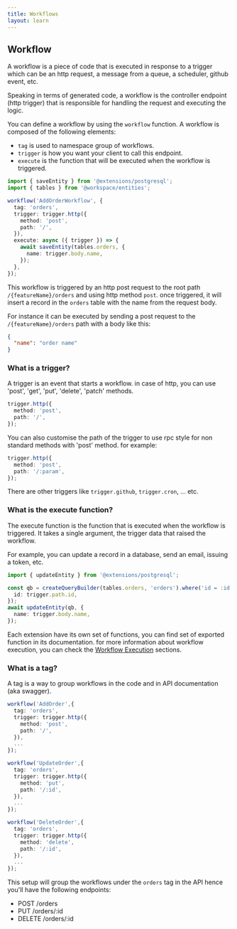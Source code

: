 ```yaml
---
title: Workflows
layout: learn
---
```


## Workflow

A workflow is a piece of code that is executed in response to a trigger which can be an http request, a message from a queue, a scheduler, github event, etc.

Speaking in terms of generated code, a workflow is the controller endpoint (http trigger) that is responsible for handling the request and executing the logic.

You can define a workflow by using the `workflow` function. A workflow is composed of the following elements:

- `tag` is used to namespace group of workflows.
- `trigger` is how you want your client to call this endpoint.
- `execute` is the function that will be executed when the workflow is triggered.

```ts
import { saveEntity } from '@extensions/postgresql';
import { tables } from '@workspace/entities';

workflow('AddOrderWorkflow', {
  tag: 'orders',
  trigger: trigger.http({
    method: 'post',
    path: '/',
  }),
  execute: async ({ trigger }) => {
    await saveEntity(tables.orders, {
      name: trigger.body.name,
    });
  },
});
```

This workflow is triggered by an http post request to the root path `/{featureName}/orders` and using http method `post`. once triggered, it will insert a record in the `orders` table with the name from the request body.

For instance it can be executed by sending a post request to the `/{featureName}/orders` path with a body like this:

```json
{
  "name": "order name"
}
```

### What is a trigger?

A trigger is an event that starts a workflow. in case of http, you can use 'post', 'get', 'put', 'delete', 'patch' methods.

```ts
trigger.http({
  method: 'post',
  path: '/',
});
```

You can also customise the path of the trigger to use rpc style for non standard methods with 'post' method. for example:

```ts
trigger.http({
  method: 'post',
  path: '/:param',
});
```

There are other triggers like `trigger.github`, `trigger.cron`, ... etc.

### What is the execute function?

The execute function is the function that is executed when the workflow is triggered. It takes a single argument, the trigger data that raised the workflow.

For example, you can update a record in a database, send an email, issuing a token, etc.

```ts
import { updateEntity } from '@extensions/postgresql';

const qb = createQueryBuilder(tables.orders, 'orders').where('id = :id', {
  id: trigger.path.id,
});
await updateEntity(qb, {
  name: trigger.body.name,
});
```

Each extension have its own set of functions, you can find set of exported function in its documentation. for more information about workflow execution, you can check the [Workflow Execution](/docs/execute) sections.

### What is a tag?

A tag is a way to group workflows in the code and in API documentation (aka swagger).

```ts
workflow('AddOrder',{
  tag: 'orders',
  trigger: trigger.http({
    method: 'post',
    path: '/',
  }),
  ...
});

workflow('UpdateOrder',{
  tag: 'orders',
  trigger: trigger.http({
    method: 'put',
    path: '/:id',
  }),
  ...
});

workflow('DeleteOrder',{
  tag: 'orders',
  trigger: trigger.http({
    method: 'delete',
    path: '/:id',
  }),
  ...
});
```

This setup will group the workflows under the `orders` tag in the API hence you'll have the following endpoints:

- POST /orders
- PUT /orders/:id
- DELETE /orders/:id
